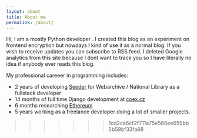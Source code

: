 ```yaml
---
layout: about
title: About me
permalink: /about/
---
```


Hi, I am a mostly Python developer . I created this blog as an experiment on frontend encryption but nowdays I kind of use it as a normal blog. If you wish to receive updates you can subscribe to RSS feed. I deleted Google analytics from this site because I dont want to track you so I have literally no idea if anybody ever reads this blog. 

My professional careeer in programming includes: 

- 2 years of developing [Seeder](https://github.com/WebArchivCZ/Seeder) for Webarchive / National Library as a fullstack developer
- 14 months of full time Django development at [coex.cz](http://coex.cz)
- 6 months researching [Ethereum](https://www.ethereum.org/)
- 5 years working as a freelance developer doing a lot of smaller projects.
>>>>>>> 1cd2ca6cf2f711a75e568ee659bb5b59bf33fa88
